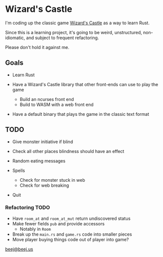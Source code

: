 # Wizard's Castle

I'm coding up the classic game [Wizard's
Castle](https://github.com/beejjorgensen/Wizards-Castle-Info) as a way to learn
Rust.

Since this is a learning project, it's going to be weird, unstructured,
non-idiomatic, and subject to frequent refactoring.

Please don't hold it against me.

## Goals

* Learn Rust

* Have a Wizard's Castle library that other front-ends can use to play the game
  * Build an ncurses front end
  * Build to WASM with a web front end

* Have a default binary that plays the game in the classic text format

## TODO

* Give monster initiative if blind
* Check all other places blindness should have an effect

* Random eating messages
* Spells
  * Check for monster stuck in web
  * Check for web breaking
* Quit

### Refactoring TODO

* Have `room_at` and `room_at_mut` return undiscovered status
* Make fewer fields `pub` and provide accessors
  * Notably in `Room`
* Break up the `main.rs` and `game.rs` code into smaller pieces
* Move player buying things code out of player into game?

<beej@beej.us>
